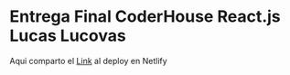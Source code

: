 # Entrega Final CoderHouse React.js Lucas Lucovas
Aqui comparto el [Link](https://euphonious-haupia-fc6181.netlify.app/) al deploy en Netlify
